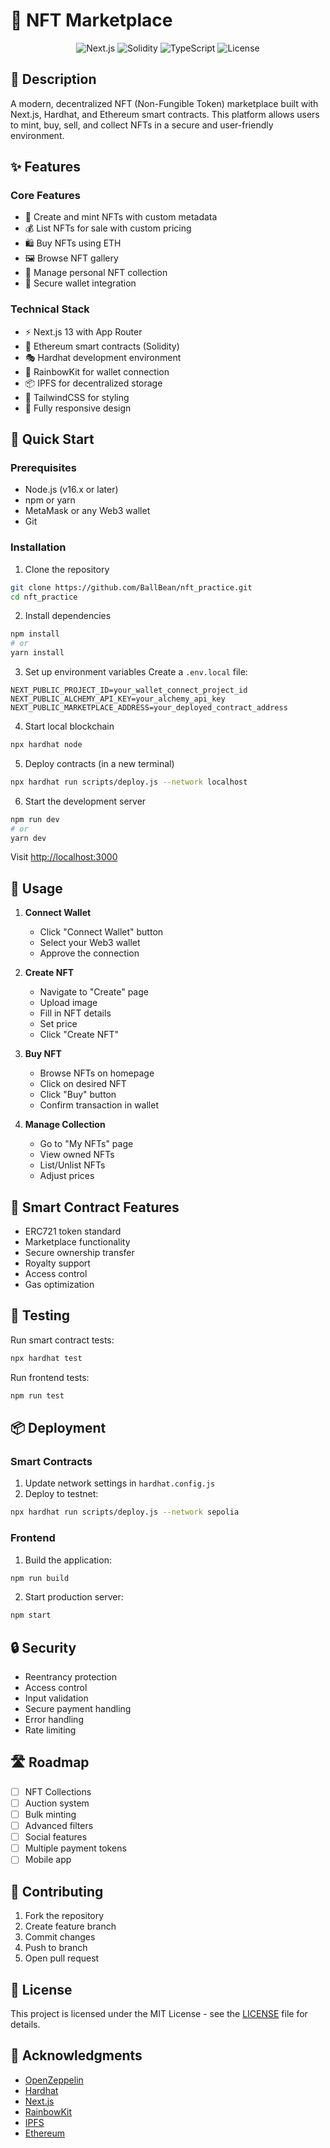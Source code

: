 # 🎨 NFT Marketplace

<div align="center">

![Next.js](https://img.shields.io/badge/Next.js-13-black)
![Solidity](https://img.shields.io/badge/Solidity-0.8.20-blue)
![TypeScript](https://img.shields.io/badge/TypeScript-5-blue)
![License](https://img.shields.io/badge/License-MIT-green)

</div>

## 📝 Description

A modern, decentralized NFT (Non-Fungible Token) marketplace built with Next.js, Hardhat, and Ethereum smart contracts. This platform allows users to mint, buy, sell, and collect NFTs in a secure and user-friendly environment.

## ✨ Features

### Core Features
- 🎨 Create and mint NFTs with custom metadata
- 💰 List NFTs for sale with custom pricing
- 🛍️ Buy NFTs using ETH
- 🖼️ Browse NFT gallery
- 👛 Manage personal NFT collection
- 🔐 Secure wallet integration

### Technical Stack
- ⚡ Next.js 13 with App Router
- 🔗 Ethereum smart contracts (Solidity)
- 🎭 Hardhat development environment
- 🌈 RainbowKit for wallet connection
- 📦 IPFS for decentralized storage
- 🎨 TailwindCSS for styling
- 📱 Fully responsive design

## 🚀 Quick Start

### Prerequisites

- Node.js (v16.x or later)
- npm or yarn
- MetaMask or any Web3 wallet
- Git

### Installation

1. Clone the repository
```bash
git clone https://github.com/BallBean/nft_practice.git
cd nft_practice
```

2. Install dependencies
```bash
npm install
# or
yarn install
```

3. Set up environment variables
Create a `.env.local` file:
```env
NEXT_PUBLIC_PROJECT_ID=your_wallet_connect_project_id
NEXT_PUBLIC_ALCHEMY_API_KEY=your_alchemy_api_key
NEXT_PUBLIC_MARKETPLACE_ADDRESS=your_deployed_contract_address
```

4. Start local blockchain
```bash
npx hardhat node
```

5. Deploy contracts (in a new terminal)
```bash
npx hardhat run scripts/deploy.js --network localhost
```

6. Start the development server
```bash
npm run dev
# or
yarn dev
```

Visit [http://localhost:3000](http://localhost:3000)

## 📱 Usage

1. **Connect Wallet**
   - Click "Connect Wallet" button
   - Select your Web3 wallet
   - Approve the connection

2. **Create NFT**
   - Navigate to "Create" page
   - Upload image
   - Fill in NFT details
   - Set price
   - Click "Create NFT"

3. **Buy NFT**
   - Browse NFTs on homepage
   - Click on desired NFT
   - Click "Buy" button
   - Confirm transaction in wallet

4. **Manage Collection**
   - Go to "My NFTs" page
   - View owned NFTs
   - List/Unlist NFTs
   - Adjust prices

## 🔧 Smart Contract Features

- ERC721 token standard
- Marketplace functionality
- Secure ownership transfer
- Royalty support
- Access control
- Gas optimization

## 🧪 Testing

Run smart contract tests:
```bash
npx hardhat test
```

Run frontend tests:
```bash
npm run test
```

## 📦 Deployment

### Smart Contracts

1. Update network settings in `hardhat.config.js`
2. Deploy to testnet:
```bash
npx hardhat run scripts/deploy.js --network sepolia
```

### Frontend

1. Build the application:
```bash
npm run build
```

2. Start production server:
```bash
npm start
```

## 🔒 Security

- Reentrancy protection
- Access control
- Input validation
- Secure payment handling
- Error handling
- Rate limiting

## 🛣️ Roadmap

- [ ] NFT Collections
- [ ] Auction system
- [ ] Bulk minting
- [ ] Advanced filters
- [ ] Social features
- [ ] Multiple payment tokens
- [ ] Mobile app

## 🤝 Contributing

1. Fork the repository
2. Create feature branch
3. Commit changes
4. Push to branch
5. Open pull request

## 📄 License

This project is licensed under the MIT License - see the [LICENSE](LICENSE) file for details.

## 🙏 Acknowledgments

- [OpenZeppelin](https://openzeppelin.com/)
- [Hardhat](https://hardhat.org/)
- [Next.js](https://nextjs.org/)
- [RainbowKit](https://www.rainbowkit.com/)
- [IPFS](https://ipfs.io/)
- [Ethereum](https://ethereum.org/)
